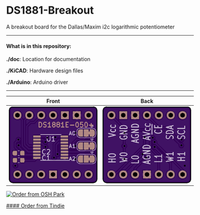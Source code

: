 # DS1881-Breakout

A breakout board for the Dallas/Maxim i2c logarithmic potentiometer

------------------------

#### What is in this repository:

**./doc**:  Location for documentation

**./KiCAD**:  Hardware design files

**./Arduino**:  Arduino driver

------------------------

Front | Back
:-------:|:------:
![Front](osh-render-front.png)  | ![Back](osh-render-back.png)


[<img src="https://oshpark.com/assets/badge-5b7ec47045b78aef6eb9d83b3bac6b1920de805e9a0c227658eac6e19a045b9c.png" alt="Order from OSH Park">](https://oshpark.com/shared_projects/1Ly8pxJk)

[#### Order from Tindie](<a href="https://www.tindie.com/products/17867/">)
